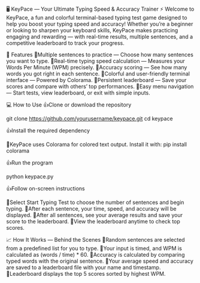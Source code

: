 🖥️ KeyPace — Your Ultimate Typing Speed & Accuracy Trainer ⚡
Welcome to KeyPace, a fun and colorful terminal-based typing test game designed to help you boost your typing speed and accuracy! Whether you’re a beginner or looking to sharpen your keyboard skills, KeyPace makes practicing engaging and rewarding — with real-time results, multiple sentences, and a competitive leaderboard to track your progress.

🎯 Features
🔸Multiple sentences to practice — Choose how many sentences you want to type.
🔸Real-time typing speed calculation — Measures your Words Per Minute (WPM) precisely.
🔸Accuracy scoring — See how many words you got right in each sentence.
🔸Colorful and user-friendly terminal interface — Powered by Colorama.
🔸Persistent leaderboard — Save your scores and compare with others’ top performances.
🔸Easy menu navigation — Start tests, view leaderboard, or exit with simple inputs.

💻 How to Use
👍Clone or download the repository

git clone https://github.com/yourusername/keypace.git
cd keypace

👍Install the required dependency

🔸KeyPace uses Colorama for colored text output. Install it with:
pip install colorama

👍Run the program

python keypace.py

👍Follow on-screen instructions

🔸Select Start Typing Test to choose the number of sentences and begin typing.
🔸After each sentence, your time, speed, and accuracy will be displayed.
🔸After all sentences, see your average results and save your score to the leaderboard.
🔸View the leaderboard anytime to check top scores.

📈 How It Works — Behind the Scenes
🔸Random sentences are selected from a predefined list for you to type.
🔸Your input is timed, and WPM is calculated as (words / time) * 60.
🔸Accuracy is calculated by comparing typed words with the original sentence.
🔸Your average speed and accuracy are saved to a leaderboard file with your name and timestamp.
🔸Leaderboard displays the top 5 scores sorted by highest WPM.